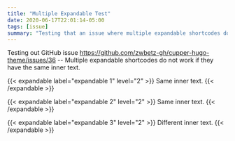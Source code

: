 ```yaml
---
title: "Multiple Expandable Test"
date: 2020-06-17T22:01:14-05:00
tags: [issue]
summary: "Testing that an issue where multiple expandable shortcodes do not work if they have the same inner text is fixed."
---
```


Testing out GitHub issue https://github.com/zwbetz-gh/cupper-hugo-theme/issues/36 -- Multiple expandable shortcodes do not work if they have the same inner text.

{{< expandable label="expandable 1" level="2" >}}
Same inner text.
{{< /expandable >}}

{{< expandable label="expandable 2" level="2" >}}
Same inner text.
{{< /expandable >}}

{{< expandable label="expandable 3" level="2" >}}
Different inner text.
{{< /expandable >}}
